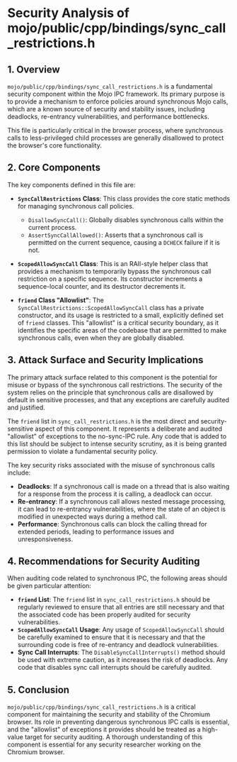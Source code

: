 # Security Analysis of mojo/public/cpp/bindings/sync_call_restrictions.h

## 1. Overview

`mojo/public/cpp/bindings/sync_call_restrictions.h` is a fundamental security component within the Mojo IPC framework. Its primary purpose is to provide a mechanism to enforce policies around synchronous Mojo calls, which are a known source of security and stability issues, including deadlocks, re-entrancy vulnerabilities, and performance bottlenecks.

This file is particularly critical in the browser process, where synchronous calls to less-privileged child processes are generally disallowed to protect the browser's core functionality.

## 2. Core Components

The key components defined in this file are:

*   **`SyncCallRestrictions` Class**: This class provides the core static methods for managing synchronous call policies.
    *   `DisallowSyncCall()`: Globally disables synchronous calls within the current process.
    *   `AssertSyncCallAllowed()`: Asserts that a synchronous call is permitted on the current sequence, causing a `DCHECK` failure if it is not.

*   **`ScopedAllowSyncCall` Class**: This is an RAII-style helper class that provides a mechanism to temporarily bypass the synchronous call restriction on a specific sequence. Its constructor increments a sequence-local counter, and its destructor decrements it.

*   **`friend` Class "Allowlist"**: The `SyncCallRestrictions::ScopedAllowSyncCall` class has a private constructor, and its usage is restricted to a small, explicitly defined set of `friend` classes. This "allowlist" is a critical security boundary, as it identifies the specific areas of the codebase that are permitted to make synchronous calls, even when they are globally disabled.

## 3. Attack Surface and Security Implications

The primary attack surface related to this component is the potential for misuse or bypass of the synchronous call restrictions. The security of the system relies on the principle that synchronous calls are disallowed by default in sensitive processes, and that any exceptions are carefully audited and justified.

The `friend` list in `sync_call_restrictions.h` is the most direct and security-sensitive aspect of this component. It represents a deliberate and audited "allowlist" of exceptions to the no-sync-IPC rule. Any code that is added to this list should be subject to intense security scrutiny, as it is being granted permission to violate a fundamental security policy.

The key security risks associated with the misuse of synchronous calls include:

*   **Deadlocks**: If a synchronous call is made on a thread that is also waiting for a response from the process it is calling, a deadlock can occur.
*   **Re-entrancy**: If a synchronous call allows nested message processing, it can lead to re-entrancy vulnerabilities, where the state of an object is modified in unexpected ways during a method call.
*   **Performance**: Synchronous calls can block the calling thread for extended periods, leading to performance issues and unresponsiveness.

## 4. Recommendations for Security Auditing

When auditing code related to synchronous IPC, the following areas should be given particular attention:

*   **`friend` List**: The `friend` list in `sync_call_restrictions.h` should be regularly reviewed to ensure that all entries are still necessary and that the associated code has been properly audited for security vulnerabilities.
*   **`ScopedAllowSyncCall` Usage**: Any usage of `ScopedAllowSyncCall` should be carefully examined to ensure that it is necessary and that the surrounding code is free of re-entrancy and deadlock vulnerabilities.
*   **Sync Call Interrupts**: The `DisableSyncCallInterrupts()` method should be used with extreme caution, as it increases the risk of deadlocks. Any code that disables sync call interrupts should be carefully audited.

## 5. Conclusion

`mojo/public/cpp/bindings/sync_call_restrictions.h` is a critical component for maintaining the security and stability of the Chromium browser. Its role in preventing dangerous synchronous IPC calls is essential, and the "allowlist" of exceptions it provides should be treated as a high-value target for security auditing. A thorough understanding of this component is essential for any security researcher working on the Chromium browser.